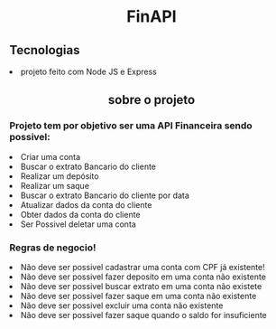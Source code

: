 

<h1 align = "center"> FinAPI </h1>

<h2>Tecnologias</h2>
<li>projeto feito com Node JS e Express</li>

<h2 align = "center">sobre o projeto</h2>

<h3> Projeto tem por objetivo ser uma API Financeira sendo possivel:</h3>
<li>Criar uma conta</li>
<li>Buscar o extrato Bancario do cliente</li>
<li>Realizar um depósito</li>
<li>Realizar um saque </li>
<li>Buscar o extrato Bancario do cliente por data</li>
<li>Atualizar dados da conta do cliente</li>
<li>Obter dados da conta do cliente</li>
<li>Ser Possivel deletar uma conta</li>

<h3>Regras de negocio!</h3>
<li>Não deve ser possivel cadastrar uma conta com CPF já existente!</li>
<li>Não deve ser possivel fazer deposito em uma conta não existente</li>
<li>Não deve ser possivel buscar extrato em uma conta não existete</li>
<li>Não deve ser possivel fazer saque em uma conta não existente </li>
<li>Não deve ser possivel excluir uma conta não existente </li>
<li>Não deve ser possivel fazer saque quando o saldo for insuficiente</li>
